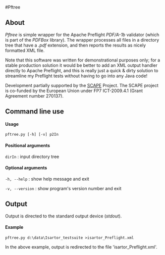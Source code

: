 #Pftree

## About
_Pftree_ is simple wrapper for the Apache Preflight _PDF/A-1b_ validator (which is part of the _PDFBox_ library). The wrapper processes all files in a directory tree that have a _.pdf_ extension, and then reports the results as nicely formatted XML file.

Note that this software was written for demonstrational purposes only; for a stable production solution it would
be better to add an XML output handler directly to Apache Preflight, and this is really just a quick & dirty solution to streamline my Preflight tests without having to go into any Java code!

Development partially supported by the [SCAPE][4] Project. The SCAPE project is co-funded by the European Union under FP7 ICT-2009.4.1 (Grant Agreement number 270137).


## Command line use

#### Usage
`pftree.py [-h] [-v] p2In`

#### Positional arguments

`dirIn` : input directory tree

#### Optional arguments

`-h, --help` : show help message and exit

`-v, --version` : show program's version number and exit

## Output 
Output is directed to the standard output device (_stdout_).

#### Example

`pftree.py d:\data\Isartor_testsuite >isartor_Preflight.xml`

In the above example, output is redirected to the file 'isartor_Preflight.xml'.


[4]: http://www.scape-project.eu/